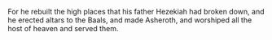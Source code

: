 For he rebuilt the high places that his father Hezekiah had broken down, and he erected altars to the Baals, and made Asheroth, and worshiped all the host of heaven and served them.
